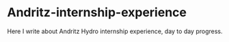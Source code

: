 # Andritz-internship-experience

Here I write about Andritz Hydro internship experience, day to day progress.
